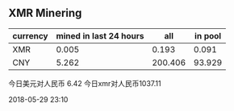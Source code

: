 ## XMR Minering

|currency|mined in last 24 hours|all|in pool|
|---|---|---|---|
|XMR|0.005|0.193|0.091|
|CNY|5.262|200.406|93.929|

今日美元对人民币 6.42	今日xmr对人民币1037.11


2018-05-29 23:10